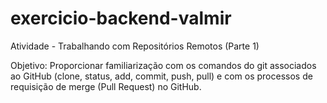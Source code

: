 # exercicio-backend-valmir
Atividade - Trabalhando com Repositórios Remotos (Parte 1)

Objetivo:
Proporcionar familiarização com os comandos do git associados ao GitHub (clone, status, add, commit, push, pull) e com os processos de requisição de merge (Pull Request) no GitHub.